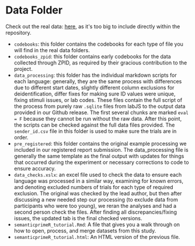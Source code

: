 # Data Folder

Check out the real data: [here](https://github.com/SemanticPriming/SPAML/releases), as it's too big to include directly within the repository. 

- `codebooks`: this folder contains the codebooks for each type of file you will find in the real data folders. 
- `codebooks_zpid`: this folder contains early codebooks for the data collected through ZPID, as required by their gracious contribution to the project. 
- `data_processing`: this folder has the individual markdown scripts for each language: generally, they are the same process with differences due to different start dates, slightly different column exclusions for deidentification, differ fixes for making sure ID values were unique, fixing stimuli issues, or lab codes. These files contain the full script of the process from purely raw `.sqlite` files from labJS to the output data provided in our Github release. The first several chunks are marked `eval = F` because they cannot be run without the raw data. After this point, the scripts can be checked against the full data files provided. The `sender_id.csv` file in this folder is used to make sure the trials are in order. 
- `pre_registered`: this folder contains the original example processing we included in our registered report submission. The data_processing file is generally the same template as the final output with updates for things that occurred during the experiment or necessary corrections to code to ensure accuracy. 
- `data_checks.xslx`: an excel file used to check the data to ensure each language was processed in a similar way, examining for known errors, and denoting excluded numbers of trials for each type of required exclusion. The original was checked by the lead author, but then after discussing a new needed step our processing (to exclude data from participants who were too young), we reran the analyses and had a second person check the files. After finding all discrepancies/fixing issues, the updated tab is the final checked versions. 
- `semanticprimeR_tutorial.Rmd`: A file that gives you a walk through on how to open, process, and merge datasets from this study.
- `semanticprimeR_tutorial.html`: An HTML version of the previous file.
